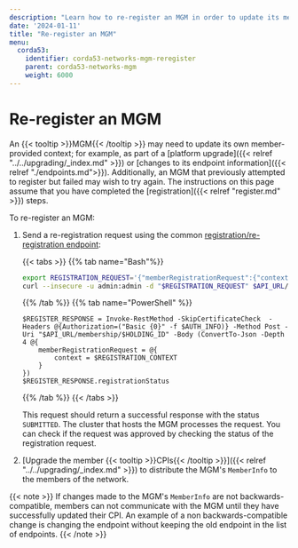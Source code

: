 ```yaml
---
description: "Learn how to re-register an MGM in order to update its member-provided context or endpoint information."
date: '2024-01-11'
title: "Re-register an MGM"
menu:
  corda53:
    identifier: corda53-networks-mgm-reregister
    parent: corda53-networks-mgm
    weight: 6000
---
```


# Re-register an MGM

An {{< tooltip >}}MGM{{< /tooltip >}} may need to update its own member-provided context; for example, as part of a [platform upgrade]({{< relref "../../upgrading/_index.md" >}}) or [changes to its endpoint information]({{< relref "./endpoints.md">}}). Additionally, an MGM that previously attempted to register but failed may wish to try again. The instructions on this page assume that you have completed the [registration]({{< relref "register.md" >}}) steps.

To re-register an MGM:

1. Send a re-registration request using the common [registration/re-registration endpoint](../../../reference/rest-api/openapi.html#tag/Member-Registration-API/operation/get_membership__holdingidentityshorthash_):

   {{< tabs >}}
   {{% tab name="Bash"%}}
   ```bash
   export REGISTRATION_REQUEST='{"memberRegistrationRequest":{"context": '$REGISTRATION_CONTEXT'}}'
   curl --insecure -u admin:admin -d "$REGISTRATION_REQUEST" $API_URL/membership/$HOLDING_ID
   ```
   {{% /tab %}}
   {{% tab name="PowerShell" %}}
   ```shell
   $REGISTER_RESPONSE = Invoke-RestMethod -SkipCertificateCheck  -Headers @{Authorization=("Basic {0}" -f $AUTH_INFO)} -Method Post -Uri "$API_URL/membership/$HOLDING_ID" -Body (ConvertTo-Json -Depth 4 @{
       memberRegistrationRequest = @{
           context = $REGISTRATION_CONTEXT
       }
   })
   $REGISTER_RESPONSE.registrationStatus
   ```
   {{% /tab %}}
   {{< /tabs >}}

   This request should return a successful response with the status `SUBMITTED`. The cluster that hosts the MGM processes the request. You can check if the request was approved by checking the status of the registration request.

1. [Upgrade the member {{< tooltip >}}CPIs{{< /tooltip >}}]({{< relref "../../upgrading/_index.md" >}}) to distribute the MGM's `MemberInfo` to the members of the network.

{{< note >}}
If changes made to the MGM's `MemberInfo` are not backwards-compatible, members can not communicate with the MGM until they have successfully updated their CPI. An example of a non backwards-compatible change is changing the endpoint without keeping the old endpoint in the list of endpoints.
{{< /note >}}
